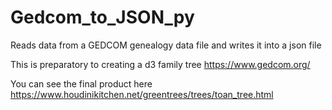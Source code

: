 # Gedcom_to_JSON_py
Reads data from a GEDCOM genealogy data file and writes it into a json file

This is preparatory to creating a d3 family tree
https://www.gedcom.org/

You can see the final product here
https://www.houdinikitchen.net/greentrees/trees/toan_tree.html
